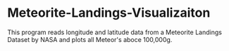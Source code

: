# Meteorite-Landings-Visualizaiton
This program reads longitude and latitude data from a Meteorite Landings Dataset by NASA and plots all Meteor's aboce 100,000g.
